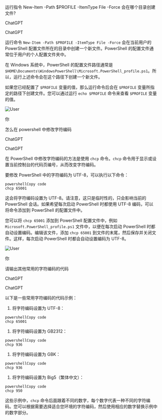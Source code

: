 运行指令 New-Item -Path $PROFILE -ItemType File -Force 会在哪个目录创建文件?

ChatGPT

ChatGPT

运行命令 `New-Item -Path $PROFILE -ItemType File -Force` 会在当前用户的 PowerShell 配置文件所在的目录中创建一个新文件。PowerShell 的配置文件通常位于用户的个人配置文件夹中。

在 Windows 系统中，PowerShell 的配置文件路径通常是 `$HOME\Documents\WindowsPowerShell\Microsoft.PowerShell_profile.ps1`。所以，运行上述命令会在这个路径下创建一个新文件。

如果您已经配置了 `$PROFILE` 变量的值，那么运行命令后会在 `$PROFILE` 变量所指定的路径下创建文件。您可以通过运行 `echo $PROFILE` 命令来查看 `$PROFILE` 变量的值。





![User](D:\my-note\shell\powershell\assets\7b4babbc1b3d72c217d7e5495b84dbdbs=480&r=pg&d=https%3A%2F%2Fcdn.auth0.com%2Favatars%2Fle.png)

你

怎么在 powershell 中修改字符编码

ChatGPT

ChatGPT

在 PowerShell 中修改字符编码的方法是使用 `chcp` 命令。`chcp` 命令用于显示或设置当前控制台的代码页编号，从而改变字符编码。

要修改 PowerShell 中的字符编码为 UTF-8，可以执行以下命令：

```
powershellCopy code
chcp 65001
```

这会将字符编码设置为 UTF-8。请注意，这只是临时性的，只会影响当前的 PowerShell 会话。如果希望每次启动 PowerShell 时都使用 UTF-8 编码，可以将命令添加到 PowerShell 的配置文件中。

您可以将 `chcp 65001` 添加到 PowerShell 配置文件中，例如 `Microsoft.PowerShell_profile.ps1` 文件中，以便在每次启动 PowerShell 时都自动设置编码。编辑该文件，添加 `chcp 65001` 到文件的末尾，然后保存并关闭文件。这样，每次启动 PowerShell 时都会自动设置编码为 UTF-8。





![User](D:\my-note\shell\powershell\assets\7b4babbc1b3d72c217d7e5495b84dbdbs=480&r=pg&d=https%3A%2F%2Fcdn.auth0.com%2Favatars%2Fle.png)

你

请输出其他常用的字符编码的代码

ChatGPT

ChatGPT

以下是一些常用字符编码的代码示例：

1. 将字符编码设置为 UTF-8：

```
powershellCopy code
chcp 65001
```

1. 将字符编码设置为 GB2312：

```
powershellCopy code
chcp 936
```

1. 将字符编码设置为 GBK：

```
powershellCopy code
chcp 936
```

1. 将字符编码设置为 Big5（繁体中文）：

```
powershellCopy code
chcp 950
```

这些示例中，`chcp` 命令后面跟着不同的数字，每个数字代表一种不同的字符编码。您可以根据需要选择适合您环境的字符编码，然后使用相应的数字替换示例中的数字部分。